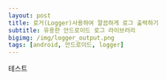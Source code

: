 ```yaml
---
layout: post
title: 로거(Logger)사용하여 깔끔하게 로그 출력하기 
subtitle: 유용한 안드로이드 로그 라이브러리  
bigimg: /img/logger_output.png
tags: [android, 안드로이드, logger]
---
```


 테스트 
